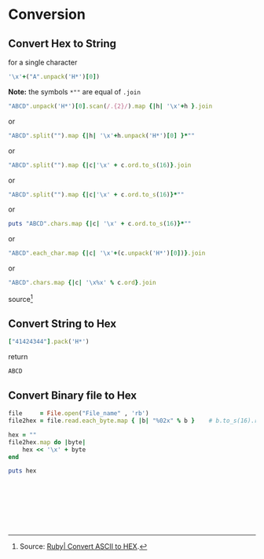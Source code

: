 # Conversion


## Convert Hex to String
for a single character
```ruby
'\x'+("A".unpack('H*')[0])
```
**Note:** the symbols ```*""``` are equal of ```.join```

```ruby
"ABCD".unpack('H*')[0].scan(/.{2}/).map {|h| '\x'+h }.join
```
or
```ruby
"ABCD".split("").map {|h| '\x'+h.unpack('H*')[0] }*""
```
or
```ruby
"ABCD".split("").map {|c|'\x' + c.ord.to_s(16)}.join
```
or
```ruby
"ABCD".split("").map {|c|'\x' + c.ord.to_s(16)}*""
```
or
```ruby
puts "ABCD".chars.map {|c| '\x' + c.ord.to_s(16)}*""
```
or
```ruby
"ABCD".each_char.map {|c| '\x'+(c.unpack('H*')[0])}.join
```
or
```ruby
"ABCD".chars.map {|c| '\x%x' % c.ord}.join
```
source[^1]

## Convert String to Hex
```ruby
["41424344"].pack('H*')
```
return
```
ABCD
```

## Convert Binary file to Hex

```ruby
file     = File.open("File_name" , 'rb')
file2hex = file.read.each_byte.map { |b| "%02x" % b }    # b.to_s(16).rjust(2, '0')

hex = ""
file2hex.map do |byte|
	hex << '\x' + byte
end

puts hex
```

<br><br><br>
---
[^1]: Source: [Ruby| Convert ASCII to HEX](http://king-sabri.net/?p=2613).
